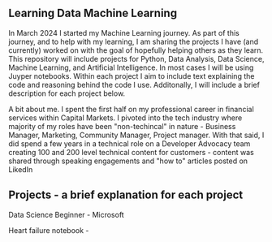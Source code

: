## Learning Data Machine Learning

In March 2024 I started my Machine Learning journey. As part of this journey, and to help with my learning, I am sharing the projects I have (and currently) worked on with the goal of hopefully helping others as they learn. 
This repository will include projects for Python,  Data Analysis, Data Science, Machine Learning, and Artificial Intelligence. In most cases I will be using Juyper notebooks. Within each project I aim to include text explaining the code and reasoning behind the code I use. Additonally, I will include a brief description for each project below. 

A bit about me. I spent the first half on my professional career in financial services within Capital Markets. I pivoted into the tech industry where majority of my roles have been "non-techincal" in nature - Business Manager, Marketing, Community Manager, Project manager.
With that said, I did spend a few years in a technical role on a Developer Advocacy team creating 100 and 200 level technical content for customers - content was shared through speaking engagements and "how to" articles posted on LikedIn


## Projects - a brief explanation for each project
Data Science Beginner - Microsoft

Heart failure notebook - 

